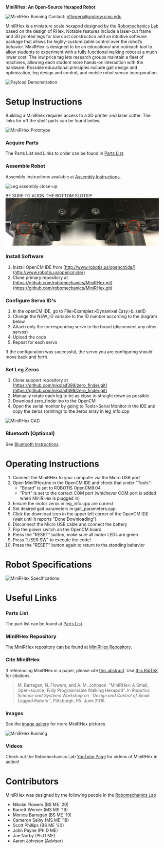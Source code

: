 **MiniRHex: An Open-Source Hexapod Robot**

![MiniRHex Running](Images/miniOnStumpScaled.jpg)
Contact: nflowers@andrew.cmu.edu

MiniRHex is a miniature scale hexapod designed by the [Robomechanics Lab](https://www.cmu.edu/me/robomechanicslab/) based on the design of RHex. Notable features include a laser-cut frame and 3D printed legs for low cost construction and an intuitive software package that allows for highly-customizable control over the robot’s behavior. MiniRHex is designed to be an educational and outreach tool to allow students to experiment with a fully functional walking robot at a much lower cost. The low price tag lets research groups maintain a fleet of machines, allowing each student more hands-on interaction with the hardware. Possible educational principles include gait design and optimization, leg design and control, and mobile robot sensor incorporation.

![Payload Demonstration](Images/Brick_carrying.png)

# Setup Instructions
Building a MiniRhex requires access to a 3D printer and laser cutter. The links for off the shelf parts can be found below.

![MiniRHex Prototype](Images/mini1.jpg)

### Acquire Parts
The Parts List and Links to order can be found in [Parts List](https://github.com/robomechanics/MiniRHex/tree/master/HardwareList).

### Assemble Robot
Assembly Instructions available at [Assembly Instructions](https://github.com/robomechanics/MiniRHex/tree/master/Assembly).

![Leg assembly close-up](Images/1.jpg)

BE SURE TO ALIGN THE BOTTOM SLOTS!!!
![Please align the bottom slots](Assembly/Images/slots.jpg)

### Install Software
1. Install OpenCM IDE from [http://www.robotis.us/opencmide/](http://www.robotis.us/opencmide/)
2. Clone primary repository at [https://github.com/robomechanics/MiniRHex.git](https://github.com/robomechanics/MiniRHex.git)

### Configure Servo ID's
1. In the openCM IDE, go to File>Examples>Dynamixel Easy>b_setID
2. Change the NEW_ID variable to the ID number according to the diagram below
3. Attach only the corresponding servo to the board (disconnect any other servos)
4. Upload the code
5. Repeat for each servo

If the configuration was successful, the servo you are configuring should move back and forth.

### Set Leg Zeros
1. Clone support repository at [https://github.com/nikolaif399/zero_finder.git](https://github.com/nikolaif399/zero_finder.git)
2. Manually rotate each leg to be as close to straight down as possible
3. Download zero_finder.ino to the OpenCM
4. Open the serial monitor by going to Tools>Serial Monitor in the IDE and copy the zeros (printing) to the zeros array in leg_info.cpp

![MiniRHex CAD](Images/RHex_Mini_IDS.JPG)

### Bluetooth (Optional)
See [Bluetooth Instructions](https://github.com/robomechanics/MiniRHex/tree/master/Bluetooth).

# Operating Instructions
1. Connect the MiniRHex to your computer via the Micro USB port
2. Open MiniRHex.ino in the OpenCM IDE and check that under "Tools":
   - "Board" is set to ROBOTIS OpenCM9.04
   - "Port" is set to the correct COM port (whichever COM port is added when MiniRHex is plugged in)
3. Ensure the motor zeros in leg_info.cpp are correct
4. Set desired gait parameters in gait_parameters.cpp
5. Click the download icon in the upper left corner of the OpenCM IDE (wait until it reports "Done Downloading")
6. Disconnect the Micro USB cable and connect the battery
7. Flip the power switch on the OpenCM board
8. Press the "RESET" button, make sure all motor LEDs are green
9. Press "USER SW" to execute the code!
10. Press the "RESET" button again to return to the standing behavior

# Robot Specifications
![MiniRHex Specifications](Images/Spec_Chart.png)

# Useful Links
### Parts List
The part list can be found at [Parts List](https://github.com/robomechanics/MiniRHex/tree/master/HardwareList).
### MiniRHex Repository
The MiniRHex repository can be found at [MiniRHex Repository](https://github.com/robomechanics/MiniRHex.git).
### Cite MiniRHex
If referencing MiniRHex in a paper, please cite [this abstract](http://www.andrew.cmu.edu/user/amj1/papers/RSS2018ws_MiniRHex.pdf).
Use [this BibTeX](https://github.com/robomechanics/MiniRHex/blob/master/citation.txt) for citations:
> M. Barragan, N. Flowers, and A. M. Johnson. "MiniRHex: A Small, Open-source, Fully Programmable Walking Hexapod". In *Robotics: Science and Systems Workshop on ``Design and Control of Small Legged Robots''*, Pittsburgh, PA, June 2018.

### Images
See the [image gallery](https://robomechanics.github.io/MiniRHex/Images/) for more MiniRHex pictures.

![MiniRHex Running](Images/miniOnRock.bmp)
### Videos
Check out the Robomechanics Lab [YouTube Page](https://www.youtube.com/watch?v=ldLXVDNCCzc&list=PLxHmBiQi0bD2aFgPKIrXhYXCCOGhTQmmk) for videos of MiniRHex in action!

# Contributors
MiniRHex was designed by the following people in the [Robomechanics Lab](https://www.cmu.edu/me/robomechanicslab/)
* Nikolai Flowers (BS ME '20)
* Barrett Werner (MS ME '19)
* Monica Barragan (BS ME '19)
* Cameron Selby (MS ME '18)
* Scott Phillips (BS ME '20)
* John Payne (Ph.D ME)
* Joe Norby (Ph.D ME)
* Aaron Johnson (Advisor)





